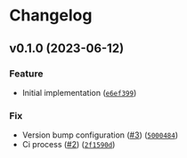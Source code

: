 # Changelog

<!--next-version-placeholder-->

## v0.1.0 (2023-06-12)

### Feature

* Initial implementation ([`e6ef399`](https://github.com/binxio/aws-securityhub-suppression/commit/e6ef399d74943b997e74fe9f4756b0f0658c6905))

### Fix

* Version bump configuration ([#3](https://github.com/binxio/aws-securityhub-suppression/issues/3)) ([`5000484`](https://github.com/binxio/aws-securityhub-suppression/commit/50004847af1991af521050afbafde2174df5fa99))
* Ci process ([#2](https://github.com/binxio/aws-securityhub-suppression/issues/2)) ([`2f1590d`](https://github.com/binxio/aws-securityhub-suppression/commit/2f1590d24816ccf18c745832767fbe40c3e5f53d))
